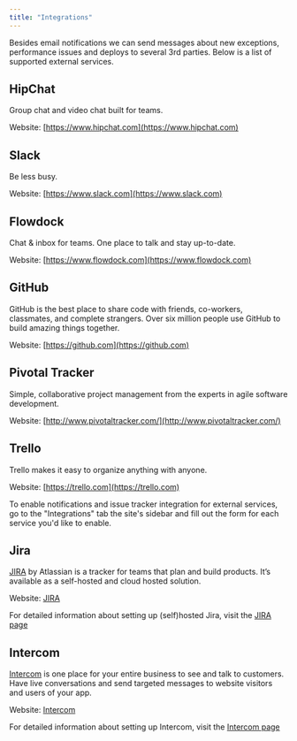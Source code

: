 ```yaml
---
title: "Integrations"
---
```


Besides email notifications we can send messages about new exceptions, performance issues and deploys to several 3rd parties. Below is a list of supported external services.


## HipChat

Group chat and video chat built for teams.

Website: [https://www.hipchat.com](https://www.hipchat.com)

## Slack

Be less busy.

Website: [https://www.slack.com](https://www.slack.com)


## Flowdock

Chat & inbox for teams. One place to talk and stay up-to-date.

Website: [https://www.flowdock.com](https://www.flowdock.com)


## GitHub

GitHub is the best place to share code with friends, co-workers, classmates, and complete strangers. Over six million people use GitHub to build amazing things together.

Website: [https://github.com](https://github.com)


## Pivotal Tracker

Simple, collaborative project management from the experts in agile software development.

Website: [http://www.pivotaltracker.com/](http://www.pivotaltracker.com/)


## Trello

Trello makes it easy to organize anything with anyone.

Website: [https://trello.com](https://trello.com)

To enable notifications and issue tracker integration for external services, go to the "Integrations" tab the site's sidebar and fill out the form for each service you'd like to enable.

## Jira

[JIRA](https://www.atlassian.com/software/jira) by Atlassian is a tracker for teams that plan and build products. It’s available as a self-hosted and cloud hosted solution.

Website: [JIRA](https://www.atlassian.com/software/jira)

For detailed information about setting up (self)hosted Jira, visit the [JIRA page](/getting-started/integrations/jira.html)

## Intercom

[Intercom](https://intercom.io) is one place for your entire business to see and talk to customers. Have live conversations and send targeted messages to website visitors and users of your app.

Website: [Intercom](https://intercom.io)

For detailed information about setting up Intercom, visit the [Intercom page](/getting-started/integrations/intercom.html)
